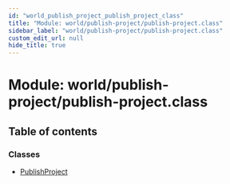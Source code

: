 ```yaml
---
id: "world_publish_project_publish_project_class"
title: "Module: world/publish-project/publish-project.class"
sidebar_label: "world/publish-project/publish-project.class"
custom_edit_url: null
hide_title: true
---
```


# Module: world/publish-project/publish-project.class

## Table of contents

### Classes

- [PublishProject](../classes/world_publish_project_publish_project_class.publishproject.md)
